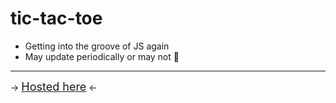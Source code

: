 # tic-tac-toe

- Getting into the groove of JS again
- May update periodically or may not 🤷

<hr>

-> <font size="4">[Hosted here](https://prestf8.github.io/tic-tac-toe/)</font> <-
